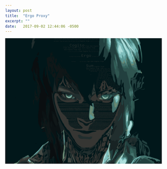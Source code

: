 ```yaml
---
layout: post
title:  "Ergo Proxy"
excerpt: ""
date:   2017-09-02 12:44:06 -0500
---
```


<img src="/assets/gits.png" />
